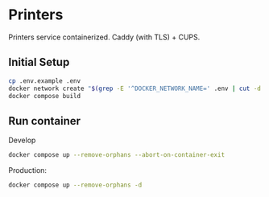 # Printers

Printers service containerized.
Caddy (with TLS) + CUPS.

## Initial Setup

```sh
cp .env.example .env
docker network create "$(grep -E '^DOCKER_NETWORK_NAME=' .env | cut -d '=' -f2)"
docker compose build
```

## Run container

Develop
```sh
docker compose up --remove-orphans --abort-on-container-exit
```

Production:
```sh
docker compose up --remove-orphans -d
```
